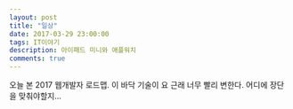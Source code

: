 ```yaml
---
layout: post
title: "일상"
date: 2017-03-29 23:00:00
tags: IT이야기
description: 아이패드 미니와 애플워치
comments: true
---
```


[](https://github.com/kamranahmedse/developer-roadmap/blob/master/README.md)
오늘 본 2017 웹개발자 로드맵.
이 바닥 기술이 요 근래 너무 빨리 변한다. 어디에 장단을 맞춰야할지...